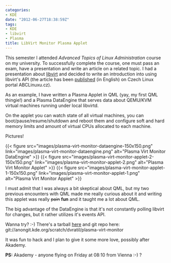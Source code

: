 ```yaml
---
categories:
- KDE
date: "2012-06-27T18:38:59Z"
tags:
- KDE
- libvirt
- Plasma
title: LibVirt Monitor Plasma Applet
---
```

This semester I attended _Advanced Topics of Linux Administration_ course on my university. To successfully complete the course, one must pass an exam, have a presentation and write an article on a related topic. I had a presentation about [libvirt](http://libvirt.org/) and decided to write an introduction into using libvirt's API (the article has been [published](http://www.abclinuxu.cz/blog/Atol/2012/6/atol-libvirt-api) (in English) on Czech Linux portal ABCLinuxu.cz).

As an example, I have written a Plasma Applet in QML (yay, my first QML thingie!) and a Plasma DataEngine that serves data about QEMU/KVM virtual machines running under local libvirtd.

On the applet you can watch state of all virtual machines, you can boot/pause/resume/shutdown and reboot them and configure soft and hard memory limits and amount of virtual CPUs allocated to each machine.

Pictures!

{{< figure src="images/plasma-virt-monitor-dataengine-150x150.png" link="images/plasma-virt-monitor-dataengine.png" alt="Plasma Virt Monitor DataEngine" >}}
{{< figure src="images/plasma-virt-monitor-applet-2-150x150.png" link="images/plasma-virt-monitor-applet-2.png" alt="Plasma Virt Monitor Applet" >}}
{{< figure src="images/plasma-virt-monitor-applet-1-150x150.png" link="images/plasma-virt-monitor-applet-1.png" alt="Plasma Virt Monitor Applet" >}}

I must admit that I was always a bit skeptical about QML, but my two previous encounters with QML made me really curious about it and writing this applet was really ~~pain~~ **fun** and it taught me a lot about QML.

The big advantage of the DataEngine is that it's not constantly polling libvirt for changes, but it rather utilizes it's events API.

Wanna try? :-) There's a tarball [here](http://kde-apps.org/CONTENT/content-files/151919-plasma-virt-monitor.tar.xz) and git repo here: git://anongit.kde.org/scratch/dvratil/plasma-virt-monitor

It was fun to hack and I plan to give it some more love, possibly after Akademy.

**PS:** Akademy - anyone flying on Friday at 08:10 from Vienna :-) ?
